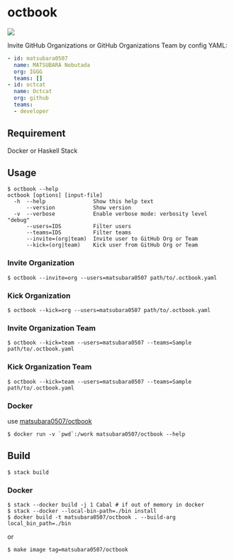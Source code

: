 # octbook

![](https://github.com/matsubara0507/octbook/workflows/Build/badge.svg)

Invite GitHub Organizations or GitHub Organizations Team by config YAML:

```yaml
- id: matsubara0507
  name: MATSUBARA Nobutada
  org: IGGG
  teams: []
- id: octcat
  name: Octcat
  org: github
  teams:
  - developer
```

## Requirement

Docker or Haskell Stack

## Usage

```
$ octbook --help
octbook [options] [input-file]
  -h  --help               Show this help text
      --version            Show version
  -v  --verbose            Enable verbose mode: verbosity level "debug"
      --users=IDS          Filter users
      --teams=IDS          Filter teams
      --invite=(org|team)  Invite user to GitHub Org or Team
      --kick=(org|team)    Kick user from GitHub Org or Team
```

### Invite Organization

```
$ octbook --invite=org --users=matsubara0507 path/to/.octbook.yaml
```

### Kick Organization

```
$ octbook --kick=org --users=matsubara0507 path/to/.octbook.yaml
```

### Invite Organization Team

```
$ octbook --kick=team --users=matsubara0507 --teams=Sample path/to/.octbook.yaml
```

### Kick Organization Team

```
$ octbook --kick=team --users=matsubara0507 --teams=Sample path/to/.octbook.yaml
```

### Docker

use [matsubara0507/octbook](https://hub.docker.com/r/matsubara0507/octbook)

```
$ docker run -v `pwd`:/work matsubara0507/octbook --help
```

## Build

```
$ stack build
```

### Docker

```
$ stack --docker build -j 1 Cabal # if out of memory in docker
$ stack --docker --local-bin-path=./bin install
$ docker build -t matsubara0507/octbook . --build-arg local_bin_path=./bin
```

or

```
$ make image tag=matsubara0507/octbook
```
